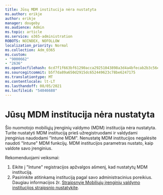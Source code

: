 ```yaml
---
title: Jūsų MDM institucija nėra nustatyta
ms.author: erikje
author: erikje
manager: dougeby
ms.audience: Admin
ms.topic: article
ms.service: o365-administration
ROBOTS: NOINDEX, NOFOLLOW
localization_priority: Normal
ms.collection: Adm_O365
ms.custom:
- "9000662"
- "2636"
ms.openlocfilehash: 6cd7f1f663bf61290acca29251043898a3d4a4bfecab2b3c56eeb3207e8ccf9d
ms.sourcegitcommit: b5f7da89a650d2915dc652449623c78be6247175
ms.translationtype: MT
ms.contentlocale: lt-LT
ms.lasthandoff: 08/05/2021
ms.locfileid: "54046688"
---
```

# <a name="your-mdm-authority-is-not-set"></a>Jūsų MDM institucija nėra nustatyta

Šio nuomotojo mobiliųjų įrenginių valdymo (MDM) institucija nėra nustatyta. Turite nustatyti MDM instituciją prieš užregistruodami ir valdydami įrenginius naudodami "Intune MDM". Nenustatę MDM institucijos negalėsite naudoti "Intune" MDM funkcijų. MDM institucijos parametras nustato, kaip valdote savo įrenginius.

Rekomenduojami veiksmai:
1. Eikite į "Intune" registracijos apžvalgos ašmenį, kad nustatytų MDM instituciją.
2. Pasirinkite atitinkamą instituciją pagal savo administracinius poreikius. Daugiau informacijos žr. [Straipsnyje Mobiliųjų įrenginių valdymo institucijos straipsnio nustatykite](https://docs.microsoft.com/intune/mdm-authority-set).